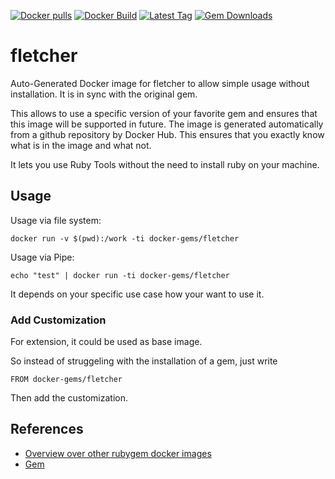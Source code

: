 [![Docker pulls](https://img.shields.io/docker/pulls/rubygem/fletcher.svg)](https://hub.docker.com/r/rubygem/fletcher/)
[![Docker Build](https://img.shields.io/docker/automated/rubygem/fletcher.svg)](https://hub.docker.com/r/rubygem/fletcher/)
[![Latest Tag](https://img.shields.io/github/tag/docker-rubygem/fletcher.svg)](https://hub.docker.com/r/rubygem/fletcher/)
[![Gem Downloads](https://img.shields.io/gem/dt/fletcher.svg)](https://rubygems.org/gems/fletcher/)
# fletcher

Auto-Generated Docker image for fletcher to allow simple usage without installation.
It is in sync with the original gem.

This allows to use a specific version of your favorite gem and ensures that this image will be supported in future.
The image is generated automatically from a github repository by Docker Hub.
This ensures that you exactly know what is in the image and what not.

It lets you use Ruby Tools without the need to install ruby on your machine.

## Usage

Usage via file system:

`docker run -v $(pwd):/work -ti docker-gems/fletcher`

Usage via Pipe:

`echo "test" | docker run -ti docker-gems/fletcher`

It depends on your specific use case how your want to use it.

### Add Customization

For extension, it could be used as base image.

So instead of struggeling with the installation of a gem, just write

`FROM docker-gems/fletcher`

Then add the customization.

## References

 - [Overview over other rubygem docker images](https://github.com/thinkbot/docker-rubygem)
 - [Gem](https://rubygems.org/gems/fletcher/)

